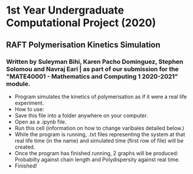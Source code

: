 # 1st Year Undergraduate Computational Project (2020)
 
## RAFT Polymerisation Kinetics Simulation

### Written by Suleyman Bihi, Karen Pacho Dominguez, Stephen Solomou and Navraj Eari | as part of our submission for the "MATE40001 - Mathematics and Computing 1 2020-2021" module.

- Program simulates the kinetics of polymerisation as if it were a real life experiment.
- How to use:
 - Save this file into a folder anywhere on your computer.
 - Open as a .ipynb file.
 - Run this cell (information on how to change varibales detailed below.)
 - While the program is running, .txt files representing the system at that real life time (in the name) and simulated time (first row of file) will be created.
 - Once the program has finished running, 2 graphs will be produced: Probabilty against chain length and Polydispersity against real time.
 - Finished!
